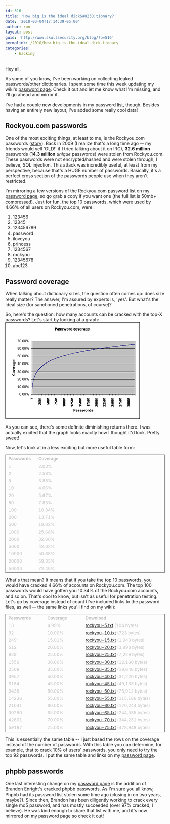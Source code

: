 ```yaml
---
id: 516
title: 'How big is the ideal dick&#8230;tionary?'
date: '2010-03-04T17:14:39-05:00'
author: ron
layout: post
guid: 'http://www.skullsecurity.org/blog/?p=516'
permalink: /2010/how-big-is-the-ideal-dick-tionary
categories:
    - hacking
---
```


Hey all,

As some of you know, I've been working on collecting leaked passwords/other dictionaries. I spent some time this week updating my wiki's <a href='http://www.skullsecurity.org/wiki/index.php/Passwords'>password page</a>. Check it out and let me know what I'm missing, and I'll go ahead and mirror it. 

I've had a couple new developments in my password list, though. Besides having an entirely new layout, I've added some really cool data!
<!--more-->
<h2>Rockyou.com passwords</h2>
One of the most exciting things, at least to me, is the Rockyou.com passwords (<a href='http://techcrunch.com/2009/12/14/rockyou-hacked/'>story</a>). Back in 2009 (I realize that's a long time ago -- my friends would yell 'OLD!' if I tried talking about it on IRC), <strong>32.6 million</strong> passwords (<strong>14.3 million</strong> <em>unique</em> passwords) were stolen from Rockyou.com. These passwords were not encrypted/hashed and were stolen through, I believe, SQL injection. This attack was incredibly useful, at least from my perspective, because that's a HUGE number of passwords. Basically, it's a perfect cross section of the passwords people use when they aren't restricted. 

I'm mirroring a few versions of the Rockyou.com password list on my <a href='http://www.skullsecurity.org/wiki/index.php/Passwords'>password page</a>, so go grab a copy if you want one (the full list is 50mb+ compressed). Just for fun, the top 10 passwords, which were used by 4.66% of all users on Rockyou.com, were:
<ol>
<li>123456</li>
<li>12345</li>
<li>123456789</li>
<li>password</li>
<li>iloveyou</li>
<li>princess</li>
<li>1234567</li>
<li>rockyou</li>
<li>12345678</li>
<li>abc123</li>
</ol>

<h2>Password coverage</h2>
When talking about dictionary sizes, the question often comes up: does size really matter? The answer, I'm assured by experts is, 'yes'. But what's the ideal size (for sanctioned penetrations, of course)?

So, here's the question: how many accounts can be cracked with the top-X passwords? Let's start by looking at a graph:
<img src='/blogdata/password-coverage.png'>

As you can see, there's some definite diminishing returns there. I was actually excited that the graph looks exactly how I thought it'd look. Pretty sweet!

Now, let's look at in a less exciting but more useful table form:

<table style='border-width: 1px; border-spacing: 2px; border-color: gray; border-style: outset; border-collapse: separate; color: #c0c0c0; font-size: 10pt;'>
 <tr>
  <td width='80'><strong>Passwords</strong></td>
  <td width='80'><strong>Coverage</strong></td>
 </tr>
<tr><td>1</td><td>2.03%</td></tr>
<tr><td>2</td><td>2.58%</td></tr>
<tr><td>5</td><td>3.88%</td></tr>
<tr><td>10</td><td>4.66%</td></tr>
<tr><td>20</td><td>5.67%</td></tr>
<tr><td>50</td><td>7.83%</td></tr>
<tr><td>100</td><td>10.34%</td></tr>
<tr><td>200</td><td>13.71%</td></tr>
<tr><td>500</td><td>19.82%</td></tr>
<tr><td>1000</td><td>25.68%</td></tr>
<tr><td>2000</td><td>32.60%</td></tr>
<tr><td>5000</td><td>42.62%</td></tr>
<tr><td>10000</td><td>50.68%</td></tr>
<tr><td>20000</td><td>59.33%</td></tr>
<tr><td>50000</td><td>72.40%</td></tr>
</table>

What's that mean? It means that if you take the top 10 passwords, you would have cracked 4.66% of accounts on Rockyou.com. The top 100 passwords would have gotten you 10.34% of the Rockyou.com accounts, and so on. That's cool to know, but isn't as useful for penetration testing. Let's go by coverage instead of count (I've included links to the password files, as well -- the same links you'll find on my wiki):

<table style='border-width: 1px; border-spacing: 2px; border-color: gray; border-style: outset; border-collapse: separate; color: #c0c0c0; font-size: 10pt;'>
 <tr>
  <td width='120'><strong>Passwords</strong></td>
  <td width='120'><strong>Coverage</strong></td>
  <td width='300'><strong>Download</strong></td>
 </tr>
 
<tr><td>13</td><td>4.99%</td><td><a href='http://downloads.skullsecurity.org/passwords/rockyou-5.txt'>rockyou-5.txt</a> (104 bytes)</td></tr>
<tr><td>92</td><td>10.00%</td><td><a href='http://downloads.skullsecurity.org/passwords/rockyou-10.txt'>rockyou-10.txt</a> (723 bytes)</td></tr>
<tr><td>249</td><td>15.01%</td><td><a href='http://downloads.skullsecurity.org/passwords/rockyou-15.txt'>rockyou-15.txt</a> (1,943 bytes)</td></tr>
<tr><td>512</td><td>20.00%</td><td><a href='http://downloads.skullsecurity.org/passwords/rockyou-20.txt'>rockyou-20.txt</a> (3,998 bytes)</td></tr>
<tr><td>929</td><td>25.00%</td><td><a href='http://downloads.skullsecurity.org/passwords/rockyou-25.txt'>rockyou-25.txt</a> (7,229 bytes)</td></tr>
<tr><td>1556</td><td>30.00%</td><td><a href='http://downloads.skullsecurity.org/passwords/rockyou-30.txt'>rockyou-30.txt</a> (12,160 bytes)</td></tr>
<tr><td>2506</td><td>35.00%</td><td><a href='http://downloads.skullsecurity.org/passwords/rockyou-35.txt'>rockyou-35.txt</a> (19,648 bytes)</td></tr>
<tr><td>3957</td><td>40.00%</td><td><a href='http://downloads.skullsecurity.org/passwords/rockyou-40.txt'>rockyou-40.txt</a> (31,220 bytes)</td></tr>
<tr><td>6164</td><td>45.00%</td><td><a href='http://downloads.skullsecurity.org/passwords/rockyou-45.txt'>rockyou-45.txt</a> (49,133 bytes)</td></tr>
<tr><td>9438</td><td>50.00%</td><td><a href='http://downloads.skullsecurity.org/passwords/rockyou-50.txt'>rockyou-50.txt</a> (75,912 bytes)</td></tr>
<tr><td>14236</td><td>55.00%</td><td><a href='http://downloads.skullsecurity.org/passwords/rockyou-55.txt'>rockyou-55.txt</a> (115,186 bytes)</td></tr>
<tr><td>21041</td><td>60.00%</td><td><a href='http://downloads.skullsecurity.org/passwords/rockyou-60.txt'>rockyou-60.txt</a> (170,244 bytes)</td></tr>
<tr><td>30290</td><td>65.00%</td><td><a href='http://downloads.skullsecurity.org/passwords/rockyou-65.txt'>rockyou-65.txt</a> (244,535 bytes)</td></tr>
<tr><td>42661</td><td>70.00%</td><td><a href='http://downloads.skullsecurity.org/passwords/rockyou-70.txt'>rockyou-70.txt</a> (344,231 bytes)</td></tr>
<tr><td>59187</td><td>75.00%</td><td><a href='http://downloads.skullsecurity.org/passwords/rockyou-75.txt'>rockyou-75.txt</a> (478,948 bytes)</td></tr>
</table>

This is essentially the same table -- I just based the rows on the coverage instead of the number of passwords. With this table you can determine, for example, that to crack 10% of users' passwords, you only need to try the top 92 passwords. I put the same table and links on my <a href='http://www.skullsecurity.org/wiki/index.php/Passwords'>password page</a>. 

<h2>phpbb passwords</h2>
One last interesting change on my <a href='http://www.skullsecurity.org/wiki/index.php/Passwords'>password page</a> is the addition of Brandon Enright's cracked phpbb passwords. As I'm sure you all know, Phpbb had its password list stolen some time ago (closing in on two years, maybe?). Since then, Brandon has been diligently working to crack every single md5 password, and has mostly succeeded (over 97% cracked, I believe). He was kind enough to share that list with me, and it's now mirrored on my password page so check it out! 
